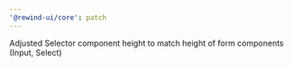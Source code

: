 ```yaml
---
'@rewind-ui/core': patch
---
```


Adjusted Selector component height to match height of form components (Input, Select)
